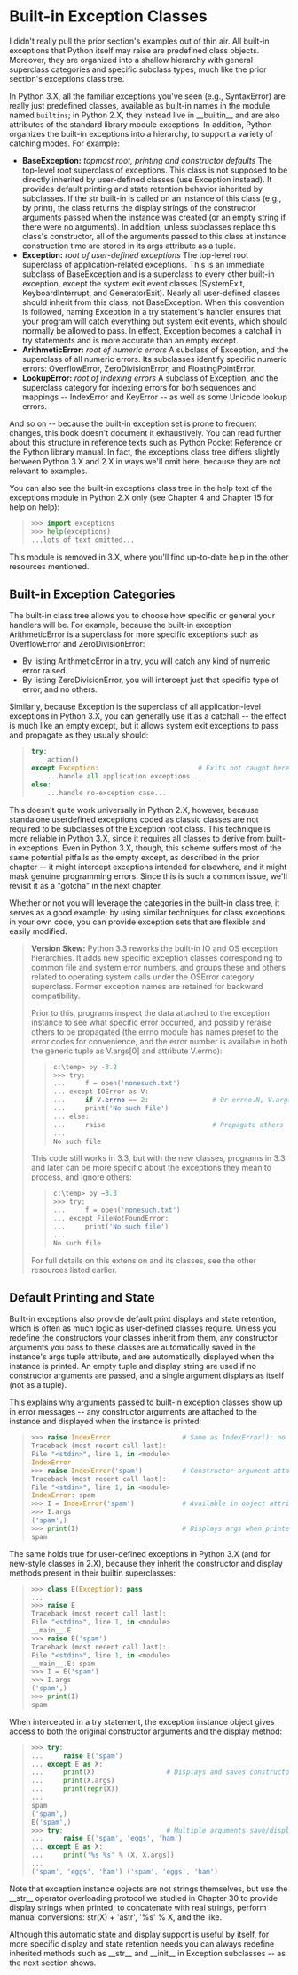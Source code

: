 # Built-in Exception Classes
I didn't really pull the prior section's examples out of thin air. All built-in exceptions that Python itself may raise are predefined class objects. Moreover, they are organized into a shallow hierarchy with general superclass categories and specific subclass types, much like the prior section's exceptions class tree.

In Python 3.X, all the familiar exceptions you've seen (e.g., SyntaxError) are really just predefined classes, available as built-in names in the module named `builtins`; in Python 2.X, they instead live in \_\_builtin\_\_ and are also attributes of the standard library module exceptions. In addition, Python organizes the built-in exceptions into a hierarchy, to support a variety of catching modes. For example:
- **BaseException:** *topmost root, printing and constructor defaults*
  The top-level root superclass of exceptions. This class is not supposed to be directly inherited by user-defined classes (use Exception instead). It provides default printing and state retention behavior inherited by subclasses. If the str built-in is called on an instance of this class (e.g., by print), the class returns the display strings of the constructor arguments passed when the instance was created (or an empty string if there were no arguments). In addition, unless subclasses replace this class's constructor, all of the arguments passed to this class at instance construction time are stored in its args attribute as a tuple.
- **Exception:** *root of user-defined exceptions*
  The top-level root superclass of application-related exceptions. This is an immediate subclass of BaseException and is a superclass to every other built-in exception, except the system exit event classes (SystemExit, KeyboardInterrupt, and GeneratorExit). Nearly all user-defined classes should inherit from this class, not BaseException. When this convention is followed, naming Exception in a try statement's handler ensures that your program will catch everything but system exit events, which should normally be allowed to pass. In effect, Exception becomes a catchall in try statements and is more accurate than an empty except.
- **ArithmeticError:** *root of numeric errors*
  A subclass of Exception, and the superclass of all numeric errors. Its subclasses identify specific numeric errors: OverflowError, ZeroDivisionError, and FloatingPointError.
- **LookupError:** *root of indexing errors*
  A subclass of Exception, and the superclass category for indexing errors for both sequences and mappings -- IndexError and KeyError -- as well as some Unicode lookup errors.

And so on -- because the built-in exception set is prone to frequent changes, this book doesn't document it exhaustively. You can read further about this structure in reference texts such as Python Pocket Reference or the Python library manual. In fact, the exceptions class tree differs slightly between Python 3.X and 2.X in ways we'll omit here, because they are not relevant to examples.

You can also see the built-in exceptions class tree in the help text of the exceptions module in Python 2.X only (see Chapter 4 and Chapter 15 for help on help):
> ```python
> >>> import exceptions
> >>> help(exceptions)
> ...lots of text omitted...
> ```

This module is removed in 3.X, where you'll find up-to-date help in the other resources mentioned.

## Built-in Exception Categories
The built-in class tree allows you to choose how specific or general your handlers will be. For example, because the built-in exception ArithmeticError is a superclass for more specific exceptions such as OverflowError and ZeroDivisionError:
- By listing ArithmeticError in a try, you will catch any kind of numeric error raised.
- By listing ZeroDivisionError, you will intercept just that specific type of error, and no others.

Similarly, because Exception is the superclass of all application-level exceptions in Python 3.X, you can generally use it as a catchall -- the effect is much like an empty except, but it allows system exit exceptions to pass and propagate as they usually should:
> ```python
> try:
>     action()
> except Exception: 						# Exits not caught here
>     ...handle all application exceptions...
> else:
>     ...handle no-exception case...
> ```

This doesn't quite work universally in Python 2.X, however, because standalone userdefined exceptions coded as classic classes are not required to be subclasses of the Exception root class. This technique is more reliable in Python 3.X, since it requires all classes to derive from built-in exceptions. Even in Python 3.X, though, this scheme suffers most of the same potential pitfalls as the empty except, as described in the prior chapter -- it might intercept exceptions intended for elsewhere, and it might mask genuine programming errors. Since this is such a common issue, we'll revisit it as a "gotcha" in the next chapter.

Whether or not you will leverage the categories in the built-in class tree, it serves as a good example; by using similar techniques for class exceptions in your own code, you can provide exception sets that are flexible and easily modified.

> **Version Skew:** Python 3.3 reworks the built-in IO and OS exception hierarchies. It adds new specific exception classes corresponding to common file and system error numbers, and groups these and others related to operating system calls under the OSError category superclass. Former exception names are retained for backward compatibility.
> 
> Prior to this, programs inspect the data attached to the exception instance to see what specific error occurred, and possibly reraise others to be propagated (the errno module has names preset to the error codes for convenience, and the error number is available in both the generic tuple as V.args[0] and attribute V.errno):
> > ```powershell
> > c:\temp> py -3.2
> > >>> try:
> > ...     f = open('nonesuch.txt')
> > ... except IOError as V:
> > ...     if V.errno == 2: 				# Or errno.N, V.args[0]
> > ...     print('No such file')
> > ... else:
> > ...     raise 							# Propagate others
> > ...
> > No such file
> > ```
> 
> This code still works in 3.3, but with the new classes, programs in 3.3 and later can be more specific about the exceptions they mean to process, and ignore others:
> > ```powershell
> > c:\temp> py −3.3
> > >>> try:
> > ...     f = open('nonesuch.txt')
> > ... except FileNotFoundError:
> > ...     print('No such file')
> > ...
> > No such file
> > ```
> 
> For full details on this extension and its classes, see the other resources listed earlier.
>

## Default Printing and State
Built-in exceptions also provide default print displays and state retention, which is often as much logic as user-defined classes require. Unless you redefine the constructors your classes inherit from them, any constructor arguments you pass to these classes are automatically saved in the instance's args tuple attribute, and are automatically displayed when the instance is printed. An empty tuple and display string are used if no constructor arguments are passed, and a single argument displays as itself (not as a tuple).

This explains why arguments passed to built-in exception classes show up in error messages -- any constructor arguments are attached to the instance and displayed when the instance is printed:
> ```python
> >>> raise IndexError 					# Same as IndexError(): no arguments
> Traceback (most recent call last):
> File "<stdin>", line 1, in <module>
> IndexError
> >>> raise IndexError('spam') 			# Constructor argument attached, printed
> Traceback (most recent call last):
> File "<stdin>", line 1, in <module>
> IndexError: spam
> >>> I = IndexError('spam') 			# Available in object attribute
> >>> I.args
> ('spam',)
> >>> print(I) 							# Displays args when printed manually
> spam
> ```

The same holds true for user-defined exceptions in Python 3.X (and for new-style classes in 2.X), because they inherit the constructor and display methods present in their builtin superclasses:
> ```python
> >>> class E(Exception): pass
> ...
> >>> raise E
> Traceback (most recent call last):
> File "<stdin>", line 1, in <module>
> __main__.E
> >>> raise E('spam')
> Traceback (most recent call last):
> File "<stdin>", line 1, in <module>
> __main__.E: spam
> >>> I = E('spam')
> >>> I.args
> ('spam',)
> >>> print(I)
> spam
> ```

When intercepted in a try statement, the exception instance object gives access to both the original constructor arguments and the display method:
> ```python
> >>> try:
> ...     raise E('spam')
> ... except E as X:
> ...     print(X) 					# Displays and saves constructor arguments
> ...     print(X.args)
> ...     print(repr(X))
> ...
> spam
> ('spam',)
> E('spam',)
> >>> try: 							# Multiple arguments save/display a tuple
> ...     raise E('spam', 'eggs', 'ham')
> ... except E as X:
> ...     print('%s %s' % (X, X.args))
> ...
> ('spam', 'eggs', 'ham') ('spam', 'eggs', 'ham')
> ```

Note that exception instance objects are not strings themselves, but use the \_\_str\_\_ operator overloading protocol we studied in Chapter 30 to provide display strings when printed; to concatenate with real strings, perform manual conversions: str(X) + 'astr', '%s' % X, and the like.

Although this automatic state and display support is useful by itself, for more specific display and state retention needs you can always redefine inherited methods such as \_\_str\_\_ and \_\_init\_\_ in Exception subclasses -- as the next section shows.
